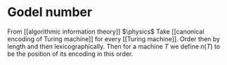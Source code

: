 # Godel number
From [[algorithmic information theory]]
$\physics$
Take [[canonical encoding of Turing machine]] for every [[Turing machine]]. Order then by length and then lexicographically. Then for a machine $T$ we define $n(T)$ to be the position of its encoding in this order.